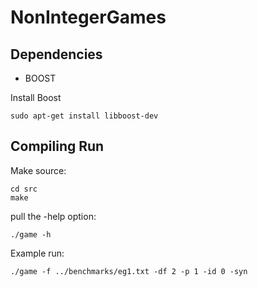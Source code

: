 # NonIntegerGames

Dependencies
--------------------

* BOOST

Install Boost
    
    sudo apt-get install libboost-dev
    
Compiling Run
---------------------

Make source: 

    cd src
    make
    
pull the -help option:   
    
    ./game -h
    
Example run:
    
    ./game -f ../benchmarks/eg1.txt -df 2 -p 1 -id 0 -syn
